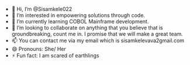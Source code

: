 - 👋 Hi, I’m @Sisamkele022
- 👀 I’m interested in empowering solutions through code.
- 🌱 I’m currently learning COBOL Mainframe development.
- 💞️ I’m looking to collaborate on anything that you believe that is groundbreaking, count me in. I promise that we will make a great team.
- 📫 You can contact me via my email which is sisamkelevava2gmail.com
- 😄 Pronouns: She/ Her
- ⚡ Fun fact: I am scared of earthlings 

<!---
Sisamkele022/Sisamkele022 is a ✨ special ✨ repository because its `README.md` (this file) appears on your GitHub profile.
You can click the Preview link to take a look at your changes.
--->
